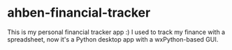 # ahben-financial-tracker
This is my personal financial tracker app :)
I used to track my finance with a spreadsheet, now it's a Python desktop app with a wxPython-based GUI.
